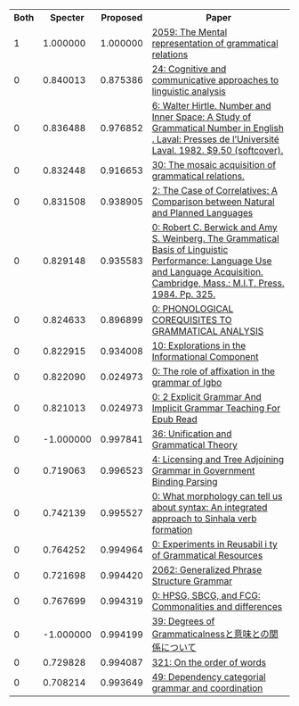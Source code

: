 <html><table><tr>
<th>Both</th>
<th>Specter</th>
<th>Proposed</th>
<th>Paper</th>
</tr>
<tr>
<td>1</td>
<td>1.000000</td>
<td>1.000000</td>
<td><a href="https://www.semanticscholar.org/paper/97c0cd0057a683ffad774a123670622dc6a07775">2059: The Mental representation of grammatical relations</a></td>
</tr>
<tr>
<td>0</td>
<td>0.840013</td>
<td>0.875386</td>
<td><a href="https://www.semanticscholar.org/paper/1eb9cac2eb65307aa41f76bfa3f83e1af53b655d">24: Cognitive and communicative approaches to linguistic analysis</a></td>
</tr>
<tr>
<td>0</td>
<td>0.836488</td>
<td>0.976852</td>
<td><a href="https://www.semanticscholar.org/paper/4ff3d8c1f2ffd13777b8d72bafcb7c6bd5427e5a">6: Walter Hirtle. Number and Inner Space: A Study of Grammatical Number in English . Laval: Presses de l’Université Laval. 1982. $9.50 (softcover).</a></td>
</tr>
<tr>
<td>0</td>
<td>0.832448</td>
<td>0.916653</td>
<td><a href="https://www.semanticscholar.org/paper/849a2d48789887c6a1fabc3193379db21d10443d">30: The mosaic acquisition of grammatical relations.</a></td>
</tr>
<tr>
<td>0</td>
<td>0.831508</td>
<td>0.938905</td>
<td><a href="https://www.semanticscholar.org/paper/afa6ee36beb3b6a462958fa43086165692fff564">2: The Case of Correlatives: A Comparison between Natural and Planned Languages</a></td>
</tr>
<tr>
<td>0</td>
<td>0.829148</td>
<td>0.935583</td>
<td><a href="https://www.semanticscholar.org/paper/f555de8704a8dc1ddb10747c0fc2106a37930148">0: Robert C. Berwick and Amy S. Weinberg. The Grammatical Basis of Linguistic Performance: Language Use and Language Acquisition. Cambridge, Mass.: M.I.T. Press. 1984. Pp. 325.</a></td>
</tr>
<tr>
<td>0</td>
<td>0.824633</td>
<td>0.896899</td>
<td><a href="https://www.semanticscholar.org/paper/d95587c6b1e598b607edc2401471135a9c8d98c3">0: PHONOLOGICAL COREQUISITES TO GRAMMATICAL ANALYSIS</a></td>
</tr>
<tr>
<td>0</td>
<td>0.822915</td>
<td>0.934008</td>
<td><a href="https://www.semanticscholar.org/paper/aad2aaf3f051d16a35bd1c973d87b88bff613bee">10: Explorations in the Informational Component</a></td>
</tr>
<tr>
<td>0</td>
<td>0.822090</td>
<td>0.024973</td>
<td><a href="https://www.semanticscholar.org/paper/435fdc0a71a6f49a3b13b7caa0d298aafb7c8f4a">0: The role of affixation in the grammar of Igbo</a></td>
</tr>
<tr>
<td>0</td>
<td>0.821013</td>
<td>0.024973</td>
<td><a href="https://www.semanticscholar.org/paper/6e3c98e339bf140fed69a77ccd53297e9524cf84">0: 2 Explicit Grammar And Implicit Grammar Teaching For Epub Read</a></td>
</tr>
<tr>
<td>0</td>
<td>-1.000000</td>
<td>0.997841</td>
<td><a href="https://www.semanticscholar.org/paper/df8fa55c2363d3927878b372efccee182aadb875">36: Unification and Grammatical Theory</a></td>
</tr>
<tr>
<td>0</td>
<td>0.719063</td>
<td>0.996523</td>
<td><a href="https://www.semanticscholar.org/paper/4edb1446f39f924fcd9532d7da25589892225069">4: Licensing and Tree Adjoining Grammar in Government Binding Parsing</a></td>
</tr>
<tr>
<td>0</td>
<td>0.742139</td>
<td>0.995527</td>
<td><a href="https://www.semanticscholar.org/paper/ba660fc71b95caf82e31746d4a4e10ed9deba506">0: What morphology can tell us about syntax: An integrated approach to Sinhala verb formation</a></td>
</tr>
<tr>
<td>0</td>
<td>0.764252</td>
<td>0.994964</td>
<td><a href="https://www.semanticscholar.org/paper/2423dbb77137443763034bf3963fba6396d46fb9">0: Experiments in Reusabil i ty of Grammatical Resources</a></td>
</tr>
<tr>
<td>0</td>
<td>0.721698</td>
<td>0.994420</td>
<td><a href="https://www.semanticscholar.org/paper/cdfefdebd4686a878e6572cb8ba2da9d8efbe552">2062: Generalized Phrase Structure Grammar</a></td>
</tr>
<tr>
<td>0</td>
<td>0.767699</td>
<td>0.994319</td>
<td><a href="https://www.semanticscholar.org/paper/5c2c078e90c677e57ed905a61fbeabbd645ea6d7">0: HPSG, SBCG, and FCG: Commonalities and differences</a></td>
</tr>
<tr>
<td>0</td>
<td>-1.000000</td>
<td>0.994199</td>
<td><a href="https://www.semanticscholar.org/paper/ecb2be6f9352ae8c3bc95bf8103aa22e1f2e2f15">39: Degrees of Grammaticalnessと意味との関係について</a></td>
</tr>
<tr>
<td>0</td>
<td>0.729828</td>
<td>0.994087</td>
<td><a href="https://www.semanticscholar.org/paper/046f24b1ba2ee394cdcb8f85d7d98a4740c2adf4">321: On the order of words</a></td>
</tr>
<tr>
<td>0</td>
<td>0.708214</td>
<td>0.993649</td>
<td><a href="https://www.semanticscholar.org/paper/93f6f35b6558e494d2d65616d1cc842af057a852">49: Dependency categorial grammar and coordination</a></td>
</tr>
</table></html>
